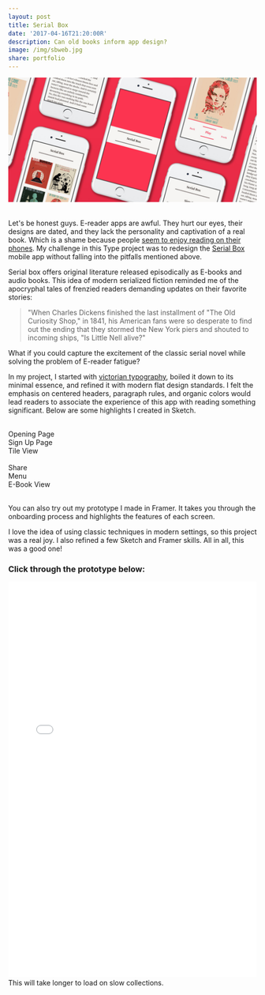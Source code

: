 ```yaml
---
layout: post
title: Serial Box
date: '2017-04-16T21:20:00R'
description: Can old books inform app design?
image: /img/sbweb.jpg
share: portfolio
---
```


<img class="col three lazyload" src="/img/sbweb.jpg">
<div class="col three caption">&nbsp;</div>

Let's be honest guys. E-reader apps are awful. They hurt our eyes, their designs are dated, and they lack the personality and captivation of a real book. Which is a shame because people [seem to enjoy reading on their phones](https://www.theatlantic.com/technology/archive/2016/05/oh-internet-you-wonderful-newsy-readable-lovely-internet/481500/). 
My challenge in this Type project was to redesign the 
[Serial Box](https://www.serialbox.com/) mobile app without falling into the pitfalls mentioned above.

Serial box offers original literature released episodically as E-books and audio books. This idea of modern serialized fiction reminded me of the apocryphal tales of frenzied readers demanding updates on their favorite stories:

>"When Charles Dickens finished the last installment of "The Old Curiosity Shop," in 1841, his American fans were so desperate to find out the ending that they stormed the New York piers and shouted to incoming ships, "Is Little Nell alive?"

What if you could capture the excitement of the classic serial novel while solving the problem of E-reader fatigue? 

In my project, I started with [victorian typography](https://www.pinterest.com/geomoetric/victorian-app-design/), boiled it down to its minimal essence, and refined it with modern flat design standards. I felt the emphasis on centered headers, paragraph rules, and organic colors would lead readers to associate the experience of this app with reading something significant. Below are some highlights I created in Sketch.


<div class="img_row">
	<img class="col one lazyload" data-src="/framer/sb/imported/Jason_Podcast_Framer_Export@2x/images/Layer-Menu_start_screen-nurbmzg1.jpg" alt="" title="westie sticker"/>
	<img class="col one lazyload" data-src="/framer/sb/imported/Jason_Podcast_Framer_Export@2x/images/Layer-Onboarding_2-ndi0reiy.jpg" alt="" title="westie sticker"/>
	<img class="col one lazyload" data-src="/framer/sb/imported/Jason_Podcast_Framer_Export@2x/images/Layer-Serial_View_Tiles-mem4ody5.jpg" alt="" title="westie sticker"/>
</div>
<div class="col one caption">Opening Page</div>
<div class="col one caption">Sign Up Page</div>
<div class="col one caption">Tile View</div>

<div class="img_row">
	<img class="col one lazyload" data-src="/framer/sb/imported/Jason_Podcast_Framer_Export@2x/images/Layer-Episode_Share-que3mjjb.jpg" alt="" title="westie sticker"/>
	<img class="col one lazyload" data-src="/framer/sb/imported/Jason_Podcast_Framer_Export@2x/images/Layer-HeaderMenu-mddfnze5.png" alt="" title="westie sticker"/>
	<img class="col one lazyload" data-src="/framer/sb/imported/Jason_Podcast_Framer_Export@2x/images/Layer-Episode_List_Menu2-oee5odjg.jpg" alt="" title="westie sticker"/>
</div>
<div class="col one caption">Share</div>
<div class="col one caption">Menu</div>
<div class="col one caption">E-Book View</div>
<div class="col three caption">&nbsp;</div>

You can also try out my prototype I made in Framer. It takes you through the onboarding process and highlights the features of each screen.

I love the idea of using classic techniques in modern settings, so this project was a real joy. I also refined a few Sketch and Framer skills. All in all, this was a good one!


### Click through the prototype below:

<iframe class="lazyload" src="/framer/sb/index.html" width="100%" height="800px" frameBorder="0"></iframe>

<div class="col three caption">This will take longer to load on slow collections.</div>
